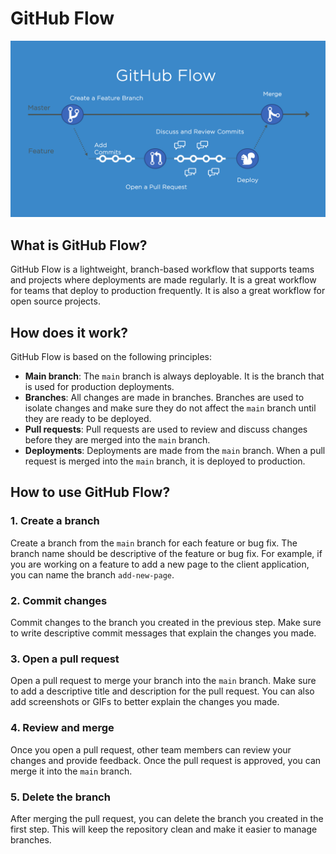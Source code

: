 # GitHub Flow

![GitHub Flow](48032310-63842400-e114-11e8-8db0-06dc0504dcb5.png)

## What is GitHub Flow?
GitHub Flow is a lightweight, branch-based workflow that supports teams and projects where deployments are made regularly. It is a great workflow for teams that deploy to production frequently. It is also a great workflow for open source projects.

## How does it work?
GitHub Flow is based on the following principles:

- **Main branch**: The `main` branch is always deployable. It is the branch that is used for production deployments.
- **Branches**: All changes are made in branches. Branches are used to isolate changes and make sure they do not affect the `main` branch until they are ready to be deployed.
- **Pull requests**: Pull requests are used to review and discuss changes before they are merged into the `main` branch.
- **Deployments**: Deployments are made from the `main` branch. When a pull request is merged into the `main` branch, it is deployed to production.

## How to use GitHub Flow?

### 1. Create a branch
Create a branch from the `main` branch for each feature or bug fix. The branch name should be descriptive of the feature or bug fix. For example, if you are working on a feature to add a new page to the client application, you can name the branch `add-new-page`.

### 2. Commit changes
Commit changes to the branch you created in the previous step. Make sure to write descriptive commit messages that explain the changes you made.

### 3. Open a pull request
Open a pull request to merge your branch into the `main` branch. Make sure to add a descriptive title and description for the pull request. You can also add screenshots or GIFs to better explain the changes you made.

### 4. Review and merge
Once you open a pull request, other team members can review your changes and provide feedback. Once the pull request is approved, you can merge it into the `main` branch.

### 5. Delete the branch
After merging the pull request, you can delete the branch you created in the first step. This will keep the repository clean and make it easier to manage branches.



